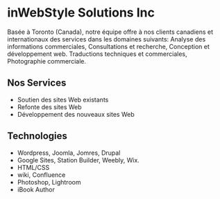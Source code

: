 # inWebStyle Solutions Inc

Basée à Toronto (Canada), notre équipe offre à nos clients canadiens et internationaux des services dans les domaines suivants: Analyse des informations commerciales, Consultations et recherche, Conception et développement web. Traductions techniques et commerciales, Photographie commerciale.

## Nos Services

- Soutien des sites Web existants
- Refonte des sites Web
- Développement des nouveaux sites Web

## Technologies

- Wordpress, Joomla, Jomres, Drupal
- Google Sites, Station Builder, Weebly, Wix.
- HTML/CSS
- wiki, Confluence
- Photoshop, Lightroom
- iBook Author
